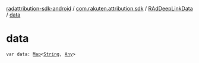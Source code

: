 [radattribution-sdk-android](../../index.md) / [com.rakuten.attribution.sdk](../index.md) / [RAdDeepLinkData](index.md) / [data](./data.md)

# data

`var data: `[`Map`](https://kotlinlang.org/api/latest/jvm/stdlib/kotlin.collections/-map/index.html)`<`[`String`](https://kotlinlang.org/api/latest/jvm/stdlib/kotlin/-string/index.html)`, `[`Any`](https://kotlinlang.org/api/latest/jvm/stdlib/kotlin/-any/index.html)`>`
